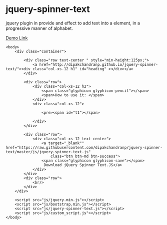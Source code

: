 # jquery-spinner-text
jquery plugin in provide and effect to add text into a element, in a progressive manner of alphabet.


<a href="http://dipakchandranp.github.io/jquery-spinner-text/" >Demo Link</a>



<html>
	<head>
		<title>Spinner Text</title>
		<meta name="viewport" content="width=device-width, initial-scale=1.0, maximum-scale=1.0, user-scalable=no">
		<link rel="stylesheet" type="text/css" href="css/bootstrap.css">		
	</head>

	<body>
		<div class="container">
			
			<div class="row text-center " style="min-height:125px;">
				<a href="http://dipakchandranp.github.io/jquery-spinner-text/"><div class="col-xs-12 h1" id="heading" ></div></a>
			</div>

			<div class="row">
				<div class="col-xs-12 h2">
					<span class="glyphicon glyphicon-pencil"></span>
					<span>How to use it: </span>
				</div>
				<div class="col-xs-12">
					
					<pre><span id="t1"></span>
<span id="t2"></span><p id="t3"></p><p id="t4"></p><p id="t5"></p>
<p id="t6"></p><p id="t7"></p><p id="t8"></p><p id="t9"></p><p id="t10"></p><p id="t11"></p><p id="t12"></p><p id="t13"></p><p id="t14"></p></pre>

				</div>
			</div>

			<div class="row">
				<div class="col-xs-12 text-center">
					<a target="_blank"" href="https://raw.githubusercontent.com/dipakchandranp/jquery-spinner-text/master/js/jquery-spinner-text.js"
						class="btn btn-md btn-success">
					<span class="glyphicon glyphicon-save"></span>
					 Download jQuery Spinner Text.JS</a>
				</div>
			</div>
			<div class="row">
				<br/>
			</div>
		</div>

		<script src="js/jquery.min.js"></script>
		<script src="js/bootstrap.min.js"></script>
		<script src="js/jquery-spinner-text.js"></script>
		<script src="js/custom_script.js"></script>
	</body>
</html>
